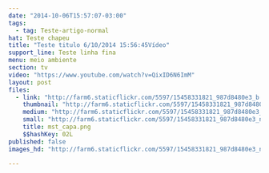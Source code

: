 ```yaml
---
date: "2014-10-06T15:57:07-03:00"
tags:
  - tag: Teste-artigo-normal
hat: Teste chapeu
title: "Teste titulo 6/10/2014 15:56:45Vídeo"
support_line: Teste linha fina
menu: meio ambiente
section: tv
video: "https://www.youtube.com/watch?v=QixID6N6ImM"
layout: post
files:
  - link: "http://farm6.staticflickr.com/5597/15458331821_987d8480e3_b.jpg"
    thumbnail: "http://farm6.staticflickr.com/5597/15458331821_987d8480e3_t.jpg"
    medium: "http://farm6.staticflickr.com/5597/15458331821_987d8480e3_z.jpg"
    small: "http://farm6.staticflickr.com/5597/15458331821_987d8480e3_n.jpg"
    title: mst_capa.png
    $$hashKey: 02L
published: false
images_hd: "http://farm6.staticflickr.com/5597/15458331821_987d8480e3_n.jpg"

---
```


